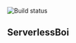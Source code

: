 ![Build status](https://github.com/Awlsring/ServerBoi-Slash-Commands-CDK/workflows/Deploy/badge.svg "GitHub Actions Build Status")

## ServerlessBoi
